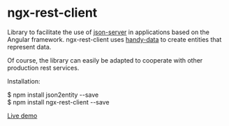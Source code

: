 # ngx-rest-client

Library to facilitate the use of [json-server](https://github.com/typicode/json-server) in applications based on the Angular framework.
ngx-rest-client uses [handy-data](https://www.npmjs.com/package/handy-data) to create entities that represent data.

Of course, the library can easily be adapted to cooperate with other production rest services.

Installation: 

$ npm install json2entity --save  
$ npm install ngx-rest-client --save

[Live demo](http://restclient.diamondtower.pl/)